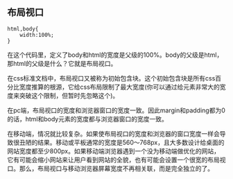 ## 布局视口

```
html,body{
	width:100%;		
}
```
在这个代码里，定义了body和html的宽度是父级的100%。body的父级是html，那html的父级是什么？它就是布局视口。

在css标准文档中，布局视口又被称为初始包含块。这个初始包含块是所有css百分比宽度推算的根源，它给css布局限制了最大宽度(你可以通过给元素非常大的宽度来突破这个限制，但暂时先忽略这个)。

在pc端，布局视口的宽度和浏览器窗口的宽度一致。因此margin和padding都为0的话，html和body元素的宽度都与浏览器窗口的宽度一致。

在移动端，情况就比较复杂。如果使布局视口的宽度和浏览器的窗口宽度一样会导致很丑陋的结果。移动或平板通常的宽度是560～768px，且大多数设计给桌面的网站宽度都至少800px。如果移动端浏览器遇到一个没为移动端做优化的网站，它有可能会缩小网站来让用户看到网站的全貌，也有可能会设置一个很宽的布局视口。那么，布局视口与移动浏览器屏幕宽度不再相关联，而是完全独立的了。
